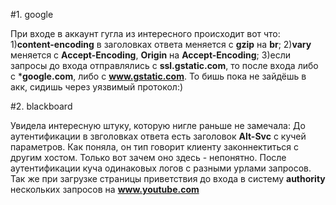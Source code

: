 #1. google

При входе в аккаунт гугла из интересного происходит вот что:
1)**content-encoding** в заголовках ответа меняется с **gzip** на **br**;
2)**vary** меняется с **Accept-Encoding**, **Origin** на **Accept-Encoding**;
3)если запросы до входа отправлялись с **ssl.gstatic.com**, то после
входа либо с ***google.com**, либо с **www.gstatic.com**. То бишь пока 
не зайдёшь в акк, сидишь через уязвимый протокол:)

#2. blackboard

Увидела интересную штуку, которую нигле раньше не замечала:
До аутентификации в звголовках ответа есть заголовок **Alt-Svc** с кучей параметров.
Как поняла, он тип говорит клиенту законнектиться с другим хостом. 
Только вот зачем оно здесь - непонятно. После аутентификации куча одинаковых логов 
с разными урлами запросов.
Так же при загрузке страницы приветствия до входа в систему **authority** нескольких запросов на **www.youtube.com**
